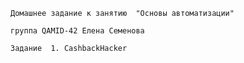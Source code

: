 ```Домашнее задание к занятию  "Основы автоматизации"```

```группа QAMID-42 Елена Семенова```

```Задание  1. CashbackHacker ```
